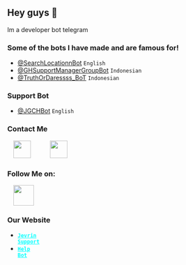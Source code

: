 <h2>Hey guys 👋</h2>
Im a developer bot telegram

<h3>Some of the bots I have made and are famous for!</h3>

- <a href="https://t.me/SearchLocationnBot">@SearchLocationnBot</a> <code>English</code>
- <a href="https://t.me/GHSupportManagerGroupBot">@GHSupportManagerGroupBot</a> <code>Indonesian</code>
- <a href="https://t.me/TruthOrDaressss_BoT">@TruthOrDaressss_BoT</a> <code>Indonesian</code>

<h3>Support Bot</h3>

- <a href="https://t.me/JGCHBot">@JGCHBot</a> <code>English</code>

<h3>Contact Me</h3>
<a href="https://t.me/jevringarmindo" style="margin-left: 1em; margin-right: 1em;" target="_blank"><img alt="" data-original-height="256" data-original-width="256" height="40" src="https://lh3.googleusercontent.com/-557qJ5NxbxM/YZPFuYO8_OI/AAAAAAAABa8/Xr75V5MIaVwWTTguPSyDvGDrJ9gdYu7zACLcBGAsYHQ/image.png" width="40" /></a>&nbsp; &nbsp;&nbsp;<a href="mailto:support@jevrinsupport.ml" style="margin-left: 1em; margin-right: 1em;" target="_blank" title="Contact me in Email"><img alt="" data-original-height="256" data-original-width="256" height="40" src="https://lh3.googleusercontent.com/-4Epp_GA_gFs/YZPFp0dgxNI/AAAAAAAABa4/xuYN4mtssS0a2qgxgIyoDL7OQS2mc_cLgCLcBGAsYHQ/image.png" width="40" /></a></div></div><br /></div></div></div></div><div class="separator" style="clear: both;"></div><div class="separator" style="clear: both;"><a href="https://t.me/jevringarmindo" target="_blank" title="Contact me in Telegram"></a></div></div>
<h3>Follow Me on:</h3>
<a href="https://instagram.com/rehan_m853.id" style="margin-left: 1em; margin-right: 1em;" target="_blank"><img alt="" data-original-height="128" data-original-width="128" height="47" src="https://lh3.googleusercontent.com/-x6JX4MxQvU4/YZTGckW-HWI/AAAAAAAABbE/UnEs7eyz398mvW2iKP3Q46_PbgCQoRCHQCLcBGAsYHQ/w47-h47/image.png" width="47" /></a></div>
<h3>Our Website</h3>

- <code><b><a href="https://www.jevrinsupport.ml" style="color: #01ffff;" target="blank_">Jevrin Support</a></b></code>
- <code><b><a href="https://www.jgchhelpbot.cf" style="color: #01ffff;" target="blank_">Help Bot</a></b></code>
